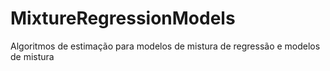 # MixtureRegressionModels
Algoritmos de estimação para modelos de mistura de regressão e modelos de mistura
